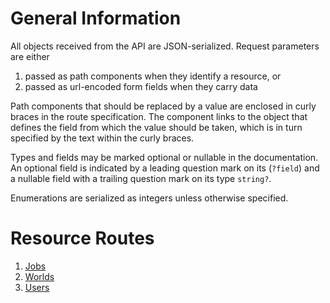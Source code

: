 # General Information
All objects received from the API are JSON-serialized. Request parameters
are either 
  1. passed as path components when they identify a resource, or
  2. passed as url-encoded form fields when they carry data

Path components that should be replaced by a value are enclosed in curly braces
in the route specification. The component links to the object that defines the
field from which the value should be taken, which is in turn specified by the 
text within the curly braces.

Types and fields may be marked optional or nullable in the documentation. An
optional field is indicated by a leading question mark on its (`?field`)
and a nullable field with a trailing question mark on its type `string?`.

Enumerations are serialized as integers unless otherwise specified.

# Resource Routes
1. [Jobs](routes/job.md)
2. [Worlds](routes/world.md)
3. [Users](routes/users.md)
